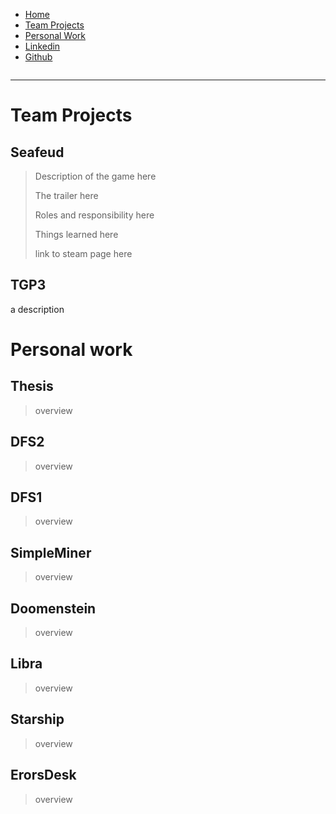 <a id="home"/>
<ul class="navbar">
  <li class="navbar" style="background:none"><a href="#home">Home</a></li>
  <li class="navbar" style="background:none"><a href="#teamprojects">Team Projects</a></li>
  <li class="navbar" style="background:none"><a href="#personalwork">Personal Work</a></li>
  <li class="navbar" style="background:none"><a href="https://www.linkedin.com/in/yiming-pan-a7b353185/">Linkedin</a></li>
  <li class="navbar" style="background:none"><a href="https://github.com/yimingp">Github</a></li> 
</ul>
<div style="display:inline-block"></div>
<hr>

# Team Projects
<a id="teamprojects"/>

## Seafeud
>Description of the game here
> 
>The trailer here
> 
>Roles and responsibility here
> 
>Things learned here
> 
>link to steam page here

## TGP3 
a description

# Personal work
<a id="personalwork"/>

## Thesis
> overview

## DFS2
>overview

## DFS1
>overview

## SimpleMiner
>overview

## Doomenstein
>overview

## Libra
>overview

## Starship
>overview

## ErorsDesk
>overview